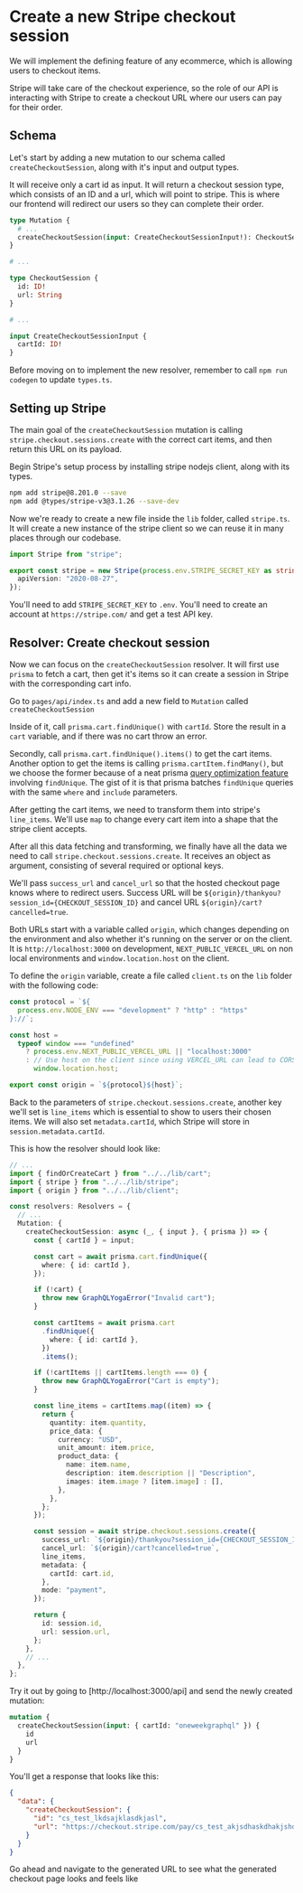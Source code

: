 # Create a new Stripe checkout session

We will implement the defining feature of any ecommerce, which is allowing users to checkout items.

Stripe will take care of the checkout experience, so the role of our API is interacting with Stripe to create a checkout URL where our users can pay for their order.

## Schema

Let's start by adding a new mutation to our schema called `createCheckoutSession`, along with it's input and output types.

It will receive only a cart id as input. It will return a checkout session type, which consists of an ID and a url, which will point to stripe. This is where our frontend will redirect our users so they can complete their order.

```graphql
type Mutation {
  # ...
  createCheckoutSession(input: CreateCheckoutSessionInput!): CheckoutSession
}

# ...

type CheckoutSession {
  id: ID!
  url: String
}

# ...

input CreateCheckoutSessionInput {
  cartId: ID!
}
```

Before moving on to implement the new resolver, remember to call `npm run codegen` to update `types.ts`.

## Setting up Stripe

The main goal of the `createCheckoutSession` mutation is calling `stripe.checkout.sessions.create` with the correct cart items, and then return this URL on its payload.

Begin Stripe's setup process by installing stripe nodejs client, along with its types.

```bash
npm add stripe@8.201.0 --save
npm add @types/stripe-v3@3.1.26 --save-dev
```

Now we're ready to create a new file inside the `lib` folder, called `stripe.ts`. It will create a new instance of the stripe client so we can reuse it in many places through our codebase.

```ts
import Stripe from "stripe";

export const stripe = new Stripe(process.env.STRIPE_SECRET_KEY as string, {
  apiVersion: "2020-08-27",
});
```

You'll need to add `STRIPE_SECRET_KEY` to `.env`. You'll need to create an account at `https://stripe.com/` and get a test API key.

## Resolver: Create checkout session

Now we can focus on the `createCheckoutSession` resolver. It will first use `prisma` to fetch a cart, then get it's items so it can create a session in Stripe with the corresponding cart info.

Go to `pages/api/index.ts` and add a new field to `Mutation` called `createCheckoutSession`

Inside of it, call `prisma.cart.findUnique()` with `cartId`. Store the result in a `cart` variable, and if there was no cart throw an error.

Secondly, call `prisma.cart.findUnique().items()` to get the cart items. Another option to get the items is calling `prisma.cartItem.findMany()`, but we choose the former because of a neat prisma [query optimization feature](https://www.prisma.io/docs/guides/performance-and-optimization/query-optimization-performance) involving `findUnique`. The gist of it is that prisma batches `findUnique` queries with the same `where` and `include` parameters.

After getting the cart items, we need to transform them into stripe's `line_items`. We'll use `map` to change every cart item into a shape that the stripe client accepts.

After all this data fetching and transforming, we finally have all the data we need to call `stripe.checkout.sessions.create`. It receives an object as argument, consisting of several required or optional keys.

We'll pass `success_url` and `cancel_url` so that the hosted checkout page knows where to redirect users. Success URL will be `${origin}/thankyou?session_id={CHECKOUT_SESSION_ID}` and cancel URL `${origin}/cart?cancelled=true`.

Both URLs start with a variable called `origin`, which changes depending on the environment and also whether it's running on the server or on the client. It is `http://localhost:3000` on development, `NEXT_PUBLIC_VERCEL_URL` on non local environments and `window.location.host` on the client.

To define the `origin` variable, create a file called `client.ts` on the `lib` folder with the following code:

```ts
const protocol = `${
  process.env.NODE_ENV === "development" ? "http" : "https"
}://`;

const host =
  typeof window === "undefined"
    ? process.env.NEXT_PUBLIC_VERCEL_URL || "localhost:3000"
    : // Use host on the client since using VERCEL_URL can lead to CORS errors due to aliases
      window.location.host;

export const origin = `${protocol}${host}`;
```

Back to the parameters of `stripe.checkout.sessions.create`, another key we'll set is `line_items` which is essential to show to users their chosen items. We will also set `metadata.cartId`, which Stripe will store in `session.metadata.cartId`.

This is how the resolver should look like:

```ts
// ...
import { findOrCreateCart } from "../../lib/cart";
import { stripe } from "../../lib/stripe";
import { origin } from "../../lib/client";

const resolvers: Resolvers = {
  // ...
  Mutation: {
    createCheckoutSession: async (_, { input }, { prisma }) => {
      const { cartId } = input;

      const cart = await prisma.cart.findUnique({
        where: { id: cartId },
      });

      if (!cart) {
        throw new GraphQLYogaError("Invalid cart");
      }

      const cartItems = await prisma.cart
        .findUnique({
          where: { id: cartId },
        })
        .items();

      if (!cartItems || cartItems.length === 0) {
        throw new GraphQLYogaError("Cart is empty");
      }

      const line_items = cartItems.map((item) => {
        return {
          quantity: item.quantity,
          price_data: {
            currency: "USD",
            unit_amount: item.price,
            product_data: {
              name: item.name,
              description: item.description || "Description",
              images: item.image ? [item.image] : [],
            },
          },
        };
      });

      const session = await stripe.checkout.sessions.create({
        success_url: `${origin}/thankyou?session_id={CHECKOUT_SESSION_ID}`,
        cancel_url: `${origin}/cart?cancelled=true`,
        line_items,
        metadata: {
          cartId: cart.id,
        },
        mode: "payment",
      });

      return {
        id: session.id,
        url: session.url,
      };
    },
    // ...
  },
};
```

Try it out by going to [http://localhost:3000/api] and send the newly created mutation:

```graphql
mutation {
  createCheckoutSession(input: { cartId: "oneweekgraphql" }) {
    id
    url
  }
}
```

You'll get a response that looks like this:

```json
{
  "data": {
    "createCheckoutSession": {
      "id": "cs_test_lkdsajklasdkjasl",
      "url": "https://checkout.stripe.com/pay/cs_test_akjsdhaskdhakjshdaksjhdk"
    }
  }
}
```

Go ahead and navigate to the generated URL to see what the generated checkout page looks and feels like
